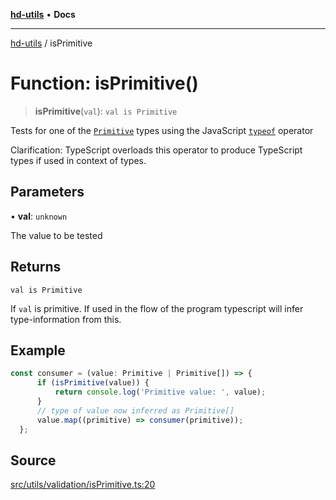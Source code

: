 [**hd-utils**](../README.md) • **Docs**

***

[hd-utils](../globals.md) / isPrimitive

# Function: isPrimitive()

> **isPrimitive**(`val`): `val is Primitive`

Tests for one of the [`Primitive`](https://developer.mozilla.org/en-US/docs/Glossary/Primitive) types using the JavaScript [`typeof`](https://developer.mozilla.org/en-US/docs/Web/JavaScript/Reference/Operators/typeof) operator

Clarification: TypeScript overloads this operator to produce TypeScript types if used in context of types.

## Parameters

• **val**: `unknown`

The value to be tested

## Returns

`val is Primitive`

If `val` is primitive. If used in the flow of the program typescript will infer type-information from this.

## Example

```ts
const consumer = (value: Primitive | Primitive[]) => {
      if (isPrimitive(value)) {
          return console.log('Primitive value: ', value);
      }
      // type of value now inferred as Primitive[]
      value.map((primitive) => consumer(primitive));
  };
```

## Source

[src/utils/validation/isPrimitive.ts:20](https://github.com/AhmadHddad/h-utils/blob/5c76ff5de068cee019fc632d9da2e395721bb48f/src/utils/validation/isPrimitive.ts#L20)
